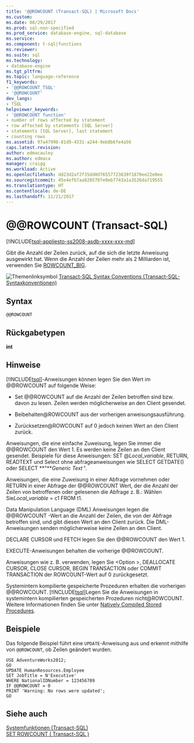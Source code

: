 ```yaml
---
title: '@@ROWCOUNT (Transact-SQL) | Microsoft Docs'
ms.custom: 
ms.date: 08/29/2017
ms.prod: sql-non-specified
ms.prod_service: database-engine, sql-database
ms.service: 
ms.component: t-sql|functions
ms.reviewer: 
ms.suite: sql
ms.technology:
- database-engine
ms.tgt_pltfrm: 
ms.topic: language-reference
f1_keywords:
- '@@ROWCOUNT_TSQL'
- '@@ROWCOUNT'
dev_langs:
- TSQL
helpviewer_keywords:
- '@@ROWCOUNT function'
- number of rows affected by statement
- row affected by statements [SQL Server]
- statements [SQL Server], last statement
- counting rows
ms.assetid: 97a47998-81d9-4331-a244-9eb8b6fe4a56
caps.latest.revision: 
author: edmacauley
ms.author: edmaca
manager: craigg
ms.workload: Active
ms.openlocfilehash: dd23d2af2f35dd0d76557723639f1870ee22e0ee
ms.sourcegitcommit: 45e4efb7aa828578fe9eb7743a1a3526da719555
ms.translationtype: HT
ms.contentlocale: de-DE
ms.lasthandoff: 11/21/2017
---
```

# <a name="x40x40rowcount-transact-sql"></a>&#x40;&#x40;ROWCOUNT (Transact-SQL)
[!INCLUDE[tsql-appliesto-ss2008-asdb-xxxx-xxx-md](../../includes/tsql-appliesto-ss2008-asdb-xxxx-xxx-md.md)]

  Gibt die Anzahl der Zeilen zurück, auf die sich die letzte Anweisung ausgewirkt hat. Wenn die Anzahl der Zeilen mehr als 2 Milliarden ist, verwenden Sie [ROWCOUNT_BIG](../../t-sql/functions/rowcount-big-transact-sql.md).  
  
 ![Themenlinksymbol](../../database-engine/configure-windows/media/topic-link.gif "Topic link icon") [Transact-SQL Syntax Conventions (Transact-SQL-Syntaxkonventionen)](../../t-sql/language-elements/transact-sql-syntax-conventions-transact-sql.md)  
  
## <a name="syntax"></a>Syntax  
  
```  
@@ROWCOUNT  
```  
  
## <a name="return-types"></a>Rückgabetypen  
 **int**  
  
## <a name="remarks"></a>Hinweise  
 [!INCLUDE[tsql](../../includes/tsql-md.md)]-Anweisungen können legen Sie den Wert im @@ROWCOUNT auf folgende Weise:  
  
-   Set @@ROWCOUNT auf die Anzahl der Zeilen betroffen sind bzw. davon zu lesen. Zeilen werden möglicherweise an den Client gesendet.  
  
-   Beibehalten@ROWCOUNT aus der vorherigen anweisungsausführung.  
  
-   Zurücksetzen@ROWCOUNT auf 0 jedoch keinen Wert an den Client zurück.  
  
 Anweisungen, die eine einfache Zuweisung, legen Sie immer die @@ROWCOUNT den Wert 1. Es werden keine Zeilen an den Client gesendet. Beispiele für diese Anweisungen: SET @*Local_variable*, RETURN, READTEXT und Select ohne abfrageanweisungen wie SELECT GETDATE() oder SELECT **"***Generic Text* **'**.  
  
 Anweisungen, die eine Zuweisung in einer Abfrage vornehmen oder RETURN in einer Abfrage der @@ROWCOUNT Wert, der die Anzahl der Zeilen von betroffenen oder gelesenen die Abfrage z. B.: Wählen Sie*Local_variable* = c1 FROM t1.  
  
 Data Manipulation Language (DML) Anweisungen legen die @@ROWCOUNT -Wert an die Anzahl der Zeilen, die von der Abfrage betroffen sind, und gibt diesen Wert an den Client zurück. Die DML-Anweisungen senden möglicherweise keine Zeilen an den Client.  
  
 DECLARE CURSOR und FETCH legen Sie den @@ROWCOUNT den Wert 1.  
  
 EXECUTE-Anweisungen behalten die vorherige @@ROWCOUNT.  
  
 Anweisungen wie z. B. verwenden, legen Sie \<Option >, DEALLOCATE CURSOR, CLOSE CURSOR, BEGIN TRANSACTION oder COMMIT TRANSACTION der ROWCOUNT-Wert auf 0 zurückgesetzt.  
  
 Systemintern kompilierte gespeicherte Prozeduren erhalten die vorherigen @@ROWCOUNT. [!INCLUDE[tsql](../../includes/tsql-md.md)]Legen Sie die Anweisungen in systemintern kompilierten gespeicherten Prozeduren nicht@ROWCOUNT. Weitere Informationen finden Sie unter [Natively Compiled Stored Procedures](../../relational-databases/in-memory-oltp/natively-compiled-stored-procedures.md).  
  
## <a name="examples"></a>Beispiele  
 Das folgende Beispiel führt eine `UPDATE`-Anweisung aus und erkennt mithilfe von `@@ROWCOUNT`, ob Zeilen geändert wurden.  
  
```  
USE AdventureWorks2012;  
GO  
UPDATE HumanResources.Employee   
SET JobTitle = N'Executive'  
WHERE NationalIDNumber = 123456789  
IF @@ROWCOUNT = 0  
PRINT 'Warning: No rows were updated';  
GO  
```  
  
## <a name="see-also"></a>Siehe auch  
 [Systemfunktionen &#40;Transact-SQL&#41;](../../relational-databases/system-functions/system-functions-for-transact-sql.md)   
 [SET ROWCOUNT &#40; Transact-SQL &#41;](../../t-sql/statements/set-rowcount-transact-sql.md)  
  
  
